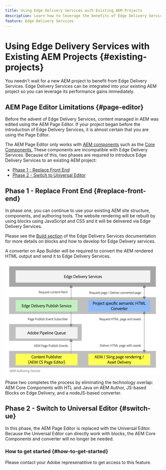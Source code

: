 ```yaml
---
title: Using Edge Delivery Services with Existing AEM Projects
description: Learn how to leverage the benefits of Edge Delivery Services on your existing AEM projects
feature: Edge Delivery Services
---
```


# Using Edge Delivery Services with Existing AEM Projects {#existing-projects}

You needn't wait for a new AEM project to benefit from Edge Delivery Services. Edge Delivery Services can be integrated into your existing AEM project so you can leverage its performance gains immediately.

## AEM Page Editor Limitations {#page-editor}

Before the advent of Edge Delivery Services, content managed in AEM was edited using the AEM Page Editor. If your project began before the introduction of Edge Delivery Services, it is almost certain that you are using the Page Editor.

The AEM Page Editor only works with [AEM components](/help/implementing/developing/components/overview.md) such as the [Core Components.](https://experienceleague.adobe.com/docs/experience-manager-core-components/using/introduction.html) These components are incompatible with Edge Delivery Services. Because of this, two phases are required to introduce Edge Delivery Services to an existing AEM project:

* [Phase 1 - Replace Front End](#replace-front-end)
* [Phase 2 - Switch to Universal Editor](#switch-ue)

## Phase 1 - Replace Front End {#replace-front-end}

In phase one, you can continue to use your existing AEM site structure, components, and authoring tools. The website rendering will be rebuilt by using blocks using JavaScript and CSS and it will be delivered via Edge Delivery Services.

Please see the [Build section](https://www.aem.live/docs/#build) of the Edge Delivery Services documentation for more details on blocks and how to develop for Edge Delivery services.

A converter on App Builder will be required to convert the AEM rendered HTML output and send it to Edge Delivery Services.

![The content converter in the publishing flow](assets/content-converter.png)

Phase two completes the process by eliminating the technology overlap: AEM Core Components with HTL and Java on AEM Author, JS-based Blocks on Edge Delivery, and a nodeJS-based converter.

## Phase 2 - Switch to Universal Editor {#switch-ue}

In this phase, the AEM Page Editor is replaced with the Universal Editor. Because the Universal Editor can directly work with blocks, the AEM Core Components and converter will no longer be needed.

### How to get started {#how-to-get-started}
Please contact your Adobe represenatitive to get access to this feature.
